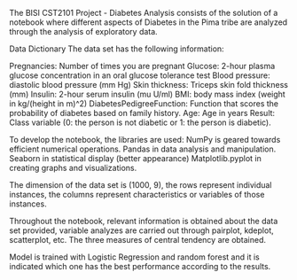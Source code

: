 The BISI CST2101 Project - Diabetes Analysis consists of the solution of a notebook where different aspects of Diabetes in the Pima tribe are analyzed through the analysis of exploratory data.

Data Dictionary
The data set has the following information:

Pregnancies: Number of times you are pregnant
Glucose: 2-hour plasma glucose concentration in an oral glucose tolerance test
Blood pressure: diastolic blood pressure (mm Hg)
Skin thickness: Triceps skin fold thickness (mm)
Insulin: 2-hour serum insulin (mu U/ml)
BMI: body mass index (weight in kg/(height in m)^2)
DiabetesPedigreeFunction: Function that scores the probability of diabetes based on family history.
Age: Age in years
Result: Class variable (0: the person is not diabetic or 1: the person is diabetic).

To develop the notebook, the libraries are used:
NumPy is geared towards efficient numerical operations.
Pandas in data analysis and manipulation.
Seaborn in statistical display (better appearance)
Matplotlib.pyplot in creating graphs and visualizations.

The dimension of the data set is (1000, 9), the rows represent individual instances, the columns represent characteristics or variables of those instances.

Throughout the notebook, relevant information is obtained about the data set provided, variable analyzes are carried out through pairplot, kdeplot, scatterplot, etc. The three measures of central tendency are obtained.

Model is trained with Logistic Regression and random forest and it is indicated which one has the best performance according to the results.
​
